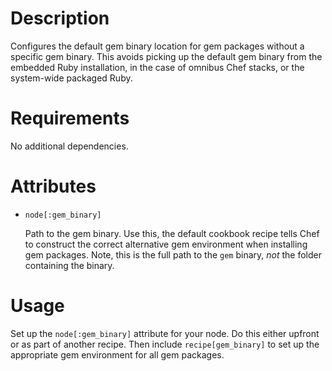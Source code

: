 Description
===========

Configures the default gem binary location for gem packages without a specific
gem binary. This avoids picking up the default gem binary from the embedded
Ruby installation, in the case of omnibus Chef stacks, or the system-wide
packaged Ruby.

Requirements
============

No additional dependencies.

Attributes
==========

* `node[:gem_binary]`

  Path to the gem binary. Use this, the default cookbook recipe tells Chef to
  construct the correct alternative gem environment when installing gem
  packages. Note, this is the full path to the `gem` binary, _not_ the folder
  containing the binary.

Usage
=====

Set up the `node[:gem_binary]` attribute for your node. Do this either upfront
or as part of another recipe. Then include `recipe[gem_binary]` to set up the
appropriate gem environment for all gem packages.

